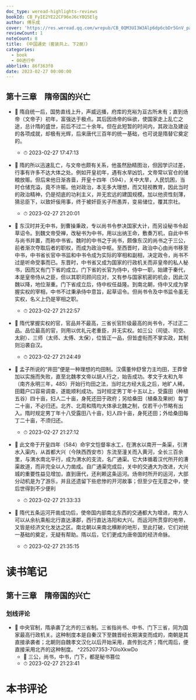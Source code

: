 ```yaml
---
doc_type: weread-highlights-reviews
bookId: CB_FyIE2YE22CF96eJ6cY8Q5Elg
author: 傅乐成
cover: 'https://res.weread.qq.com/wrepub/CB_0QM3UI3W3Alp6dp6cbDr5GnV_parsecover'
reviewCount: 1
noteCount: 8
title: 《中国通史（套装共上、下2册）》
categories:
  - book
  - 00进行中
abbrlink: 86f363f0
date: 2023-02-27 00:00:00
---
```



## 第十三章　隋帝国的兴亡


- 📌 隋自统一后，国势直线上升，声威远播，府库的充裕为亘古所未有；直到炀帝（文帝子）初年，富强达于极点。其后因炀帝的纵欲，使国家走上乱亡之途，总计隋的盛世，前后不过二十余年。但在此短暂的时间内，其政治及建设的各项成就，却极有光辉，后来唐代三百年的统一基础，也可说是隋替它奠定的。 
    - ⏱ 2023-02-27 17:47:13 

- 📌 隋的所以迅速乱亡，与文帝也颇有关系，他虽然励精图治，但因学识过差，行事有许多不达大体之处。例如开皇初年，遇有水旱凶饥，文帝常以官仓的储粮放赈。但后来他日渐吝啬，开皇十四年（594），关中大旱，人民饥困，当时仓储充溢，竟不许赈。他对政治，本无多大理想，而又轻视教育，因此当时的政治精神，仍是彻底的功利主义，并无宏远的建国规模。加以他资性刻薄，猜忌臣下，以致奸佞用事，终于被奸臣劣子所愚弄，变易储位，覆其宗社。 
    - ⏱ 2023-02-27 21:20:01 
 

- 📌 东汉时并无中书，到曹操秉政，专以尚书令参决国家大计，而另设秘书令起草诏令。到魏文帝受禅，改秘书为中书，用以出纳王命，敷奏万机，自此中书与尚书并置，而称中书省。魏时的中书之于尚书，颇像东汉的尚书之于三公，前者渐次夺取后者的职权，而成为政治中枢。至西晋时，政治中心由尚书移至中书，中书省长官中书监和中书令成为实际的宰相和副相，决定政令，尚书不过是听命受事而已。东晋时，中书省又成为国家的行政机关而非皇帝的私人秘书，因而又有门下省的成立。门下省的长官为侍中，侍中一职，始建于秦代，本是皇帝侍从之臣，但以其职司顾问应对，又有参与国家机密的机会，因此汉魏以降，地位渐重。门下省成立后，侍中权任益隆。到南北朝，侍中又成为掌握实权的宰相，中书不过秉承侍中意旨，起草诏令。但尚书令及中书监令虽无实权，名义上仍是宰相之职。 
    - ⏱ 2023-02-27 21:22:57 

- 📌 隋代掌握实权的官，官品并不最高，三省长官阶级最高的尚书令，不过正二品。品位最高的官，则用以优礼元老重臣，并无实权。如三公（司徒、司空、太尉）、三师（太师、太傅、太保），位皆正一品，但皆虚衔而不掌实政，其制则沿袭自汉。 
    - ⏱ 2023-02-27 21:24:49 

- 📌 孟子所说的“井田”便是一种理想的均田制。汉儒董仲舒曾力主均田，王莽曾加以实施而失败，直至北魏孝文帝以胡人行之，始告成功。孝文于太和九年（南齐永明三年，485）开始行均田之法，当时北方经大乱之后，地旷人稀，田籍户口容易调查，遂能顺利成功。当时规定男丁年十五以上，受露田（种植五谷）四十亩，妇人二十亩，身死还田于政府；另给桑田（植桑及果树）每丁二十亩，不必归还。北齐、北周和隋均大体承北魏之制，仅若干小节略有出入。隋时规定男丁年十八受露田八十亩，妇人四十亩，身死还田；外给桑田每丁二十亩，不须归还。 
    - ⏱ 2023-02-27 21:27:12 

- 📌 此文帝于开皇四年（584）命宇文恺督率水工，在渭水以南开一条渠，引渭水入渠内，从首都大兴（今陕西西安市）东流至潼关而入黄河，全长三百余里，与渭水南北平行，成为渭水的支流，名广通渠。它大体循着汉代所开的漕渠故道，而非完全以人力凿成。自广通渠完成后，关中的交通大为改进，大兴城的重要性益见增加，直到唐代，还利赖这条运河。炀帝时所开的运河，大部分动机是为了游乐，并且还遗留下些悲惨的开河故事；但至少在无意之中，使后世得到不少便利 
    - ⏱ 2023-02-27 21:33:33 

- 📌 隋代五条运河开凿成功后，使帝国内部南北东西的交通都大为增进，南方人可以从余杭乘船北行直达涿郡，西行直达洛阳和大兴。而运河所贯穿的地带，又皆是经济文化发达之区。南北朝以来南北横断的地形，至此打破，它们对统一基础的奠定，无疑有帮助。隋以后，它们更成为唐帝国的经济命脉。 
    - ⏱ 2023-02-27 21:35:15 

# 读书笔记

## 第十三章　隋帝国的兴亡

### 划线评论
- 📌 中央官制，隋承袭了北齐的三省制。三省指尚书、中书、门下三省，同为国家最高行政机关。这种制度本是自秦汉下至魏晋经长期演变而成的，南朝是其直接承袭者；北朝则自魏孝文汉化以后开始采用，直传到北齐；隋代周后，便直接采用北齐的这种制度。  ^225207353-7GloXkwDo
    - 💭 三公，尚书，中书，门下，都是秘书篡位
    - ⏱ 2023-02-27 21:23:41
   

# 本书评论

